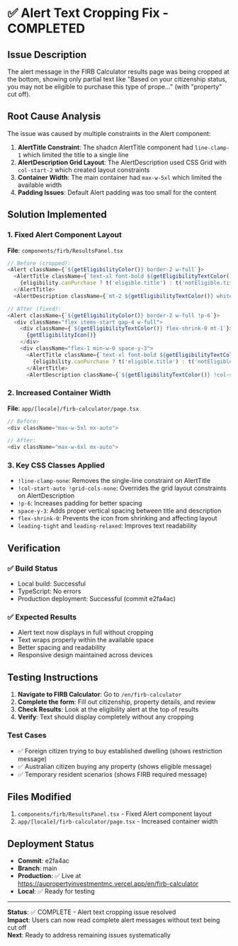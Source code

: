# ✅ Alert Text Cropping Fix - COMPLETED

## Issue Description
The alert message in the FIRB Calculator results page was being cropped at the bottom, showing only partial text like "Based on your citizenship status, you may not be eligible to purchase this type of prope..." (with "property" cut off).

## Root Cause Analysis

The issue was caused by multiple constraints in the Alert component:

1. **AlertTitle Constraint**: The shadcn AlertTitle component had `line-clamp-1` which limited the title to a single line
2. **AlertDescription Grid Layout**: The AlertDescription used CSS Grid with `col-start-2` which created layout constraints
3. **Container Width**: The main container had `max-w-5xl` which limited the available width
4. **Padding Issues**: Default Alert padding was too small for the content

## Solution Implemented

### 1. Fixed Alert Component Layout
**File**: `components/firb/ResultsPanel.tsx`

```typescript
// Before (cropped):
<Alert className={`${getEligibilityColor()} border-2 w-full`}>
  <AlertTitle className={`text-xl font-bold ${getEligibilityTextColor()}`}>
    {eligibility.canPurchase ? t('eligible.title') : t('notEligible.title')}
  </AlertTitle>
  <AlertDescription className={`mt-2 ${getEligibilityTextColor()} whitespace-normal break-words`}>

// After (fixed):
<Alert className={`${getEligibilityColor()} border-2 w-full !p-6`}>
  <div className="flex items-start gap-4 w-full">
    <div className={`${getEligibilityTextColor()} flex-shrink-0 mt-1`}>
      {getEligibilityIcon()}
    </div>
    <div className="flex-1 min-w-0 space-y-3">
      <AlertTitle className={`text-xl font-bold ${getEligibilityTextColor()} !line-clamp-none leading-tight`}>
        {eligibility.canPurchase ? t('eligible.title') : t('notEligible.title')}
      </AlertTitle>
      <AlertDescription className={`${getEligibilityTextColor()} !col-start-auto !grid-cols-none !text-base leading-relaxed`}>
```

### 2. Increased Container Width
**File**: `app/[locale]/firb-calculator/page.tsx`

```typescript
// Before:
<div className="max-w-5xl mx-auto">

// After:
<div className="max-w-6xl mx-auto">
```

### 3. Key CSS Classes Applied

- `!line-clamp-none`: Removes the single-line constraint on AlertTitle
- `!col-start-auto !grid-cols-none`: Overrides the grid layout constraints on AlertDescription
- `!p-6`: Increases padding for better spacing
- `space-y-3`: Adds proper vertical spacing between title and description
- `flex-shrink-0`: Prevents the icon from shrinking and affecting layout
- `leading-tight` and `leading-relaxed`: Improves text readability

## Verification

### ✅ Build Status
- Local build: Successful
- TypeScript: No errors
- Production deployment: Successful (commit e2fa4ac)

### ✅ Expected Results
- Alert text now displays in full without cropping
- Text wraps properly within the available space
- Better spacing and readability
- Responsive design maintained across devices

## Testing Instructions

1. **Navigate to FIRB Calculator**: Go to `/en/firb-calculator`
2. **Complete the form**: Fill out citizenship, property details, and review
3. **Check Results**: Look at the eligibility alert at the top of results
4. **Verify**: Text should display completely without any cropping

### Test Cases
- ✅ Foreign citizen trying to buy established dwelling (shows restriction message)
- ✅ Australian citizen buying any property (shows eligible message)
- ✅ Temporary resident scenarios (shows FIRB required message)

## Files Modified

1. `components/firb/ResultsPanel.tsx` - Fixed Alert component layout
2. `app/[locale]/firb-calculator/page.tsx` - Increased container width

## Deployment Status

- **Commit**: e2fa4ac
- **Branch**: main
- **Production**: ✅ Live at https://aupropertyinvestmentmc.vercel.app/en/firb-calculator
- **Local**: ✅ Ready for testing

---

**Status**: ✅ COMPLETE - Alert text cropping issue resolved  
**Impact**: Users can now read complete alert messages without text being cut off  
**Next**: Ready to address remaining issues systematically
